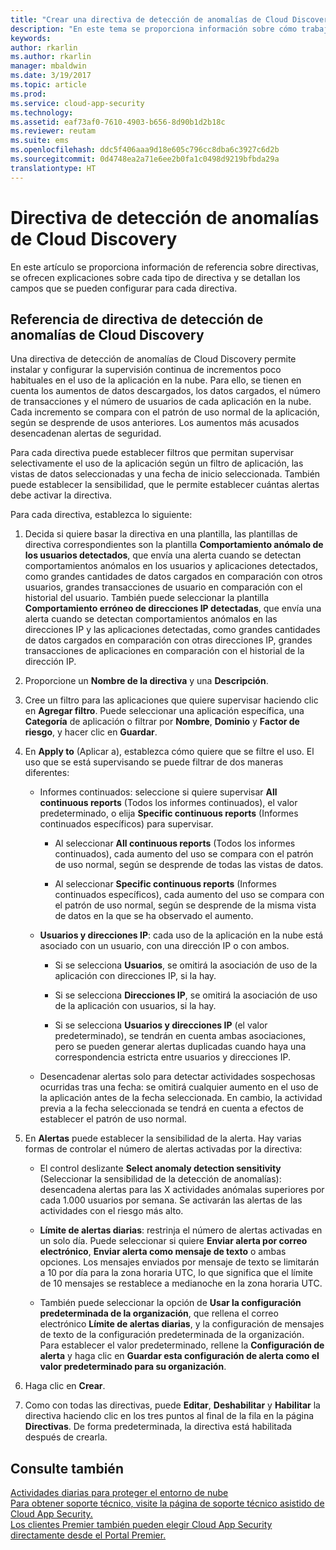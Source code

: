 ```yaml
---
title: "Crear una directiva de detección de anomalías de Cloud Discovery en Cloud App Security | Microsoft Docs"
description: "En este tema se proporciona información sobre cómo trabajar con directivas de detección de anomalías de Cloud Discovery."
keywords: 
author: rkarlin
ms.author: rkarlin
manager: mbaldwin
ms.date: 3/19/2017
ms.topic: article
ms.prod: 
ms.service: cloud-app-security
ms.technology: 
ms.assetid: eaf73af0-7610-4903-b656-8d90b1d2b18c
ms.reviewer: reutam
ms.suite: ems
ms.openlocfilehash: ddc5f406aaa9d18e605c796cc8dba6c3927c6d2b
ms.sourcegitcommit: 0d4748ea2a71e6ee2b0fa1c0498d9219bfbda29a
translationtype: HT
---
```

# <a name="cloud-discovery-anomaly-detection-policy"></a>Directiva de detección de anomalías de Cloud Discovery
En este artículo se proporciona información de referencia sobre directivas, se ofrecen explicaciones sobre cada tipo de directiva y se detallan los campos que se pueden configurar para cada directiva.  
  
## <a name="cloud-discovery-anomaly-detection-policy-reference"></a>Referencia de directiva de detección de anomalías de Cloud Discovery  
Una directiva de detección de anomalías de Cloud Discovery permite instalar y configurar la supervisión continua de incrementos poco habituales en el uso de la aplicación en la nube. Para ello, se tienen en cuenta los aumentos de datos descargados, los datos cargados, el número de transacciones y el número de usuarios de cada aplicación en la nube. Cada incremento se compara con el patrón de uso normal de la aplicación, según se desprende de usos anteriores. Los aumentos más acusados desencadenan alertas de seguridad.  
  
Para cada directiva puede establecer filtros que permitan supervisar selectivamente el uso de la aplicación según un filtro de aplicación, las vistas de datos seleccionadas y una fecha de inicio seleccionada. También puede establecer la sensibilidad, que le permite establecer cuántas alertas debe activar la directiva.  

Para cada directiva, establezca lo siguiente:

1. Decida si quiere basar la directiva en una plantilla, las plantillas de directiva correspondientes son la plantilla **Comportamiento anómalo de los usuarios detectados**, que envía una alerta cuando se detectan comportamientos anómalos en los usuarios y aplicaciones detectados, como grandes cantidades de datos cargados en comparación con otros usuarios, grandes transacciones de usuario en comparación con el historial del usuario. También puede seleccionar la plantilla **Comportamiento erróneo de direcciones IP detectadas**, que envía una alerta cuando se detectan comportamientos anómalos en las direcciones IP y las aplicaciones detectadas, como grandes cantidades de datos cargados en comparación con otras direcciones IP, grandes transacciones de aplicaciones en comparación con el historial de la dirección IP. 
 
2. Proporcione un **Nombre de la directiva** y una **Descripción**.  

3. Cree un filtro para las aplicaciones que quiere supervisar haciendo clic en **Agregar filtro**. Puede seleccionar una aplicación específica, una **Categoría** de aplicación o filtrar por **Nombre**, **Dominio** y **Factor de riesgo**, y hacer clic en **Guardar**.

4. En **Apply to** (Aplicar a), establezca cómo quiere que se filtre el uso. El uso que se está supervisando se puede filtrar de dos maneras diferentes:  
  
    -   Informes continuados: seleccione si quiere supervisar **All continuous reports** (Todos los informes continuados), el valor predeterminado, o elija **Specific continuous reports** (Informes continuados específicos) para supervisar.  
  
        -   Al seleccionar **All continuous reports** (Todos los informes continuados), cada aumento del uso se compara con el patrón de uso normal, según se desprende de todas las vistas de datos.  
  
        -   Al seleccionar **Specific continuous reports** (Informes continuados específicos), cada aumento del uso se compara con el patrón de uso normal, según se desprende de la misma vista de datos en la que se ha observado el aumento.  
  
    -   **Usuarios y direcciones IP**: cada uso de la aplicación en la nube está asociado con un usuario, con una dirección IP o con ambos.  
  
        -   Si se selecciona **Usuarios**, se omitirá la asociación de uso de la aplicación con direcciones IP, si la hay.  
  
        -   Si se selecciona **Direcciones IP**, se omitirá la asociación de uso de la aplicación con usuarios, si la hay.  
  
        -   Si se selecciona **Usuarios y direcciones IP** (el valor predeterminado), se tendrán en cuenta ambas asociaciones, pero se pueden generar alertas duplicadas cuando haya una correspondencia estricta entre usuarios y direcciones IP.
    -   Desencadenar alertas solo para detectar actividades sospechosas ocurridas tras una fecha: se omitirá cualquier aumento en el uso de la aplicación antes de la fecha seleccionada. En cambio, la actividad previa a la fecha seleccionada se tendrá en cuenta a efectos de establecer el patrón de uso normal.  
  
5. En **Alertas** puede establecer la sensibilidad de la alerta. Hay varias formas de controlar el número de alertas activadas por la directiva:  
  
    -   El control deslizante **Select anomaly detection sensitivity** (Seleccionar la sensibilidad de la detección de anomalías): desencadena alertas para las X actividades anómalas superiores por cada 1.000 usuarios por semana. Se activarán las alertas de las actividades con el riesgo más alto.  
  
    -   **Límite de alertas diarias**: restrinja el número de alertas activadas en un solo día. Puede seleccionar si quiere **Enviar alerta por correo electrónico**, **Enviar alerta como mensaje de texto** o ambas opciones. Los mensajes enviados por mensaje de texto se limitarán a 10 por día para la zona horaria UTC, lo que significa que el límite de 10 mensajes se restablece a medianoche en la zona horaria UTC.

    - También puede seleccionar la opción de **Usar la configuración predeterminada de la organización**, que rellena el correo electrónico **Límite de alertas diarias**, y la configuración de mensajes de texto de la configuración predeterminada de la organización. Para establecer el valor predeterminado, rellene la **Configuración de alerta** y haga clic en **Guardar esta configuración de alerta como el valor predeterminado para su organización**.

6. Haga clic en **Crear**.

7. Como con todas las directivas, puede **Editar**, **Deshabilitar** y **Habilitar** la directiva haciendo clic en los tres puntos al final de la fila en la página **Directivas**. De forma predeterminada, la directiva está habilitada después de crearla.

## <a name="see-also"></a>Consulte también  
[Actividades diarias para proteger el entorno de nube](daily-activities-to-protect-your-cloud-environment.md)   
[Para obtener soporte técnico, visite la página de soporte técnico asistido de Cloud App Security.](http://support.microsoft.com/oas/default.aspx?prid=16031)   
[Los clientes Premier también pueden elegir Cloud App Security directamente desde el Portal Premier.](https://premier.microsoft.com/)  
  
  